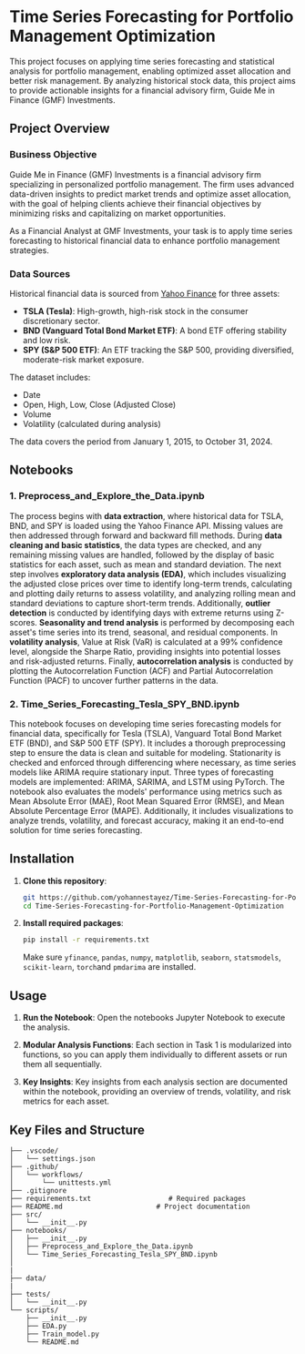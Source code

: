 
# Time Series Forecasting for Portfolio Management Optimization

This project focuses on applying time series forecasting and statistical analysis for portfolio management, enabling optimized asset allocation and better risk management. By analyzing historical stock data, this project aims to provide actionable insights for a financial advisory firm, Guide Me in Finance (GMF) Investments.

## Project Overview

### Business Objective
Guide Me in Finance (GMF) Investments is a financial advisory firm specializing in personalized portfolio management. The firm uses advanced data-driven insights to predict market trends and optimize asset allocation, with the goal of helping clients achieve their financial objectives by minimizing risks and capitalizing on market opportunities.

As a Financial Analyst at GMF Investments, your task is to apply time series forecasting to historical financial data to enhance portfolio management strategies. 

### Data Sources
Historical financial data is sourced from [Yahoo Finance](https://pypi.org/project/yfinance/) for three assets:
- **TSLA (Tesla)**: High-growth, high-risk stock in the consumer discretionary sector.
- **BND (Vanguard Total Bond Market ETF)**: A bond ETF offering stability and low risk.
- **SPY (S&P 500 ETF)**: An ETF tracking the S&P 500, providing diversified, moderate-risk market exposure.

The dataset includes:
- Date
- Open, High, Low, Close (Adjusted Close)
- Volume
- Volatility (calculated during analysis)

The data covers the period from January 1, 2015, to October 31, 2024.

## Notebooks
### 1. Preprocess_and_Explore_the_Data.ipynb
The process begins with **data extraction**, where historical data for TSLA, BND, and SPY is loaded using the Yahoo Finance API. Missing values are then addressed through forward and backward fill methods. During **data cleaning and basic statistics**, the data types are checked, and any remaining missing values are handled, followed by the display of basic statistics for each asset, such as mean and standard deviation. The next step involves **exploratory data analysis (EDA)**, which includes visualizing the adjusted close prices over time to identify long-term trends, calculating and plotting daily returns to assess volatility, and analyzing rolling mean and standard deviations to capture short-term trends. Additionally, **outlier detection** is conducted by identifying days with extreme returns using Z-scores. **Seasonality and trend analysis** is performed by decomposing each asset's time series into its trend, seasonal, and residual components. In **volatility analysis**, Value at Risk (VaR) is calculated at a 99% confidence level, alongside the Sharpe Ratio, providing insights into potential losses and risk-adjusted returns. Finally, **autocorrelation analysis** is conducted by plotting the Autocorrelation Function (ACF) and Partial Autocorrelation Function (PACF) to uncover further patterns in the data.


### 2. Time_Series_Forecasting_Tesla_SPY_BND.ipynb
This notebook focuses on developing time series forecasting models for financial data, specifically for Tesla (TSLA), Vanguard Total Bond Market ETF (BND), and S&P 500 ETF (SPY). It includes a thorough preprocessing step to ensure the data is clean and suitable for modeling. Stationarity is checked and enforced through differencing where necessary, as time series models like ARIMA require stationary input. Three types of forecasting models are implemented: ARIMA, SARIMA, and LSTM using PyTorch. The notebook also evaluates the models' performance using metrics such as Mean Absolute Error (MAE), Root Mean Squared Error (RMSE), and Mean Absolute Percentage Error (MAPE). Additionally, it includes visualizations to analyze trends, volatility, and forecast accuracy, making it an end-to-end solution for time series forecasting.

## Installation

1. **Clone this repository**:
   ```bash
   git https://github.com/yohannestayez/Time-Series-Forecasting-for-Portfolio-Management-Optimization.git
   cd Time-Series-Forecasting-for-Portfolio-Management-Optimization
   ```

2. **Install required packages**:
   ```bash
   pip install -r requirements.txt
   ```
   
   Make sure `yfinance`, `pandas`, `numpy`, `matplotlib`, `seaborn`, `statsmodels`, `scikit-learn`, `torch`and `pmdarima` are installed.

## Usage

1. **Run the Notebook**:
   Open the notebooks Jupyter Notebook to execute the analysis.
   
2. **Modular Analysis Functions**:
   Each section in Task 1 is modularized into functions, so you can apply them individually to different assets or run them all sequentially.

3. **Key Insights**:
   Key insights from each analysis section are documented within the notebook, providing an overview of trends, volatility, and risk metrics for each asset.

## Key Files and Structure

```   
├── .vscode/
│   └── settings.json
├── .github/
│   └── workflows/
│       └── unittests.yml
├── .gitignore
├── requirements.txt                   # Required packages
├── README.md                       # Project documentation
├── src/
│   └── __init__.py
├── notebooks/
│   ├── __init__.py
│   ├── Preprocess_and_Explore_the_Data.ipynb
│   └── Time_Series_Forecasting_Tesla_SPY_BND.ipynb
│
|
├── data/  
|
├── tests/
│   └── __init__.py
└── scripts/
    ├── __init__.py
    ├── EDA.py
    ├── Train_model.py
    └── README.md
```








